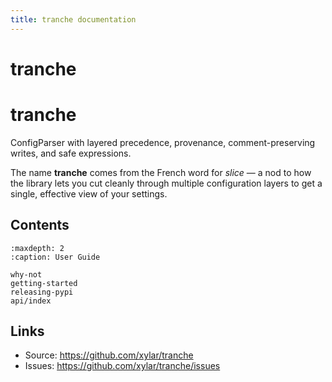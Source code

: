 ```yaml
---
title: tranche documentation
---
```


# tranche

# tranche

ConfigParser with layered precedence, provenance, comment-preserving writes,
and safe expressions.

The name **tranche** comes from the French word for *slice* — a nod to how the
library lets you cut cleanly through multiple configuration layers to get a
single, effective view of your settings.

## Contents

```{toctree}
:maxdepth: 2
:caption: User Guide

why-not
getting-started
releasing-pypi
api/index
```

## Links

- Source: https://github.com/xylar/tranche
- Issues: https://github.com/xylar/tranche/issues
